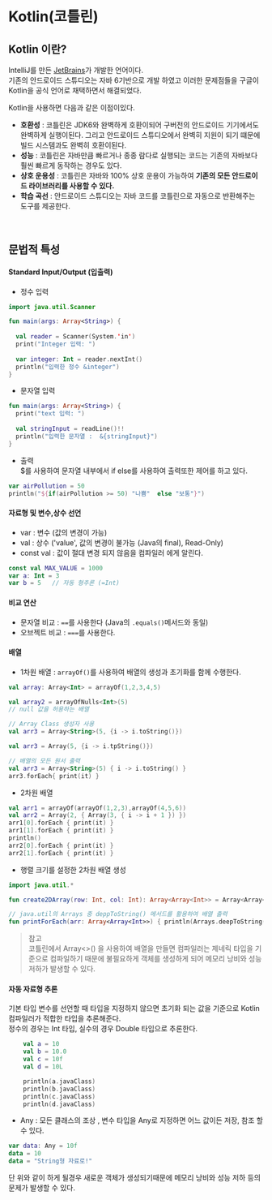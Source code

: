 # Kotlin(코틀린)


## Kotlin 이란?

IntelliJ를 만든 [JetBrains](https://www.jetbrains.com)가 개발한 언어이다.  
기존의 안드로이드 스튜디오는 자바 6기반으로 개발 하였고 이러한 문제점들을 구글이 Kotlin을 공식 언어로 채택하면서 해결되었다.  

Kotlin을 사용하면 다음과 같은 이점이있다.  

- **호환성** : 코틀린은 JDK6와 완벽하게 호환이되어 구버전의 안드로이드 기기에서도 완벽하게 실행이된다. 그리고 안드로이드 스튜디오에서 완벽히 지원이 되기 떄문에 빌드 시스템과도 완벽히 호환이된다.  
- **성능** : 코틀린은 자바만큼 빠르거나 종종 람다로 실행되는 코드는 기존의 자바보다 훨씬 빠르게 동작하는 경우도 있다.  
- **상호 운용성** : 코틀린은 자바와 100% 상호 운용이 가능하여 **기존의 모든 안드로이드 라이브러리를 사용할 수 있다.**  
- **학습 곡선** : 안드로이드 스튜디오는 자바 코드를 코틀린으로 자동으로 뱐환해주는 도구를 제공한다.  

</br>

## 문법적 특성  

#### Standard Input/Output (입출력)  

- 정수 입력

```kotlin
import java.util.Scanner

fun main(args: Array<String>) {
  
  val reader = Scanner(System.'in')
  print("Integer 입력: ")
  
  var integer: Int = reader.nextInt()
  println("입력한 정수 &integer")
}
```  

- 문자열 입력  

```kotlin
fun main(args: Array<String>) {
  print("text 입력: ")
  
  val stringInput = readLine()!!
  println("입력한 문자열 :  &{stringInput}")
}
``` 

- 출력  
	$를 사용하여 문자열 내부에서 if else를 사용하여 출력또한 제어를 하고 있다.  
    
```kotlin
var airPollution = 50
println("${if(airPollution >= 50) "나쁨"  else "보통"}")
```

#### 자료형 및 변수,상수 선언  

- var : 변수 (값의 변경이 가능)
- val : 상수 ('value', 값의 변경이 불가능 (Java의 final), Read-Only)
- const val : 값이 절대 변경 되지 않음을 컴파일러 에게 알린다.  

```kotlin
const val MAX_VALUE = 1000
var a: Int = 3
var b = 5	// 자동 형추론 (=Int)

```  

#### 비교 연산  

- 문자열 비교 : `==`를 사용한다 (Java의 `.equals()`메서드와 동일)
- 오브젝트 비교 : `===`를 사용한다. 

#### 배열  

- 1차원 배열 : `arrayOf()`를 사용하여 배열의 생성과 초기화를 함께 수행한다.  

```kotlin
val array: Array<Int> = arrayOf(1,2,3,4,5)

val array2 = arrayOfNulls<Int>(5)
// null 값을 허용하는 배열

// Array Class 생성자 사용
val arr3 = Array<String>(5, {i -> i.toString()})

val arr3 = Array(5, {i -> i.tpString()})

// 배열의 모든 원서 출력
val arr3 = Array<String>(5) { i -> i.toString() }
arr3.forEach{ print(it) }
```

- 2차원 배열 

```kotlin
val arr1 = arrayOf(arrayOf(1,2,3),arrayOf(4,5,6))
val arr2 = Array(2, { Array(3, { i -> i + 1 }) })
arr1[0].forEach { print(it) }
arr1[1].forEach { print(it) }
println()
arr2[0].forEach { print(it) }
arr2[1].forEach { print(it) }
```

- 행렬 크기를 설정한 2차원 배열 생성  

```kotlin
import java.util.*

fun create2DArray(row: Int, col: Int): Array<Array<Int>> = Array<Array<Int>>(row,{Array<Int>(col, {i -> 1})})

// java.util의 Arrays 중 deppToString() 메서드를 활용하여 배열 출력
fun printForEach(arr: Array<Array<Int>>) { println(Arrays.deepToString(arr))}
```

> 참고  
코틀린에서 Array<>() 을 사용하여 배열을 만들면 컴파일러는 제네릭 타입을 기준으로 컴파일하기 때문에 불필요하게 객체를 생성하게 되어 메모리 낭비와 성능 저하가 발생할 수 있다.  


#### 자동 자료형 추론

기본 타입 변수를 선언할 때 타입을 지정하지 않으면 초기화 되는 값을 기준으로 Kotlin 컴파일러가 적합한 타입을 추론해준다.  
정수의 경우는 Int 타입, 실수의 경우 Double 타입으로 추론한다.  

```kotlin
    val a = 10
    val b = 10.0
    val c = 10f
	val d = 10L

    println(a.javaClass)
    println(b.javaClass)
    println(c.javaClass)
    println(d.javaClass)
```

- Any : 모든 클래스의 조상 , 변수 타입을 Any로 지정하면 어느 값이든 저장, 참조 할 수 있다.  

```kotlin
var data: Any = 10f
data = 10
data = "String형 자료로!"
```

단 위와 같이 하게 될경우 새로운 객체가 생성되기때문에 메모리 낭비와 성능 저하 등의 문제가 발생할 수 있다.






































